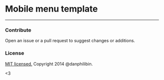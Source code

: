# Mobile menu template

---

### Contribute

Open an issue or a pull request to suggest changes or additions.


### License

[MIT licensed.](LICENSE.md) Copyright 2014 @danphilibin.

<3